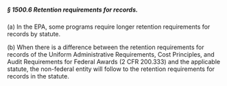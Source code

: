 ##### § 1500.6 Retention requirements for records. #####

(a) In the EPA, some programs require longer retention requirements for records by statute.

(b) When there is a difference between the retention requirements for records of the Uniform Administrative Requirements, Cost Principles, and Audit Requirements for Federal Awards (2 CFR 200.333) and the applicable statute, the non-federal entity will follow to the retention requirements for records in the statute.
